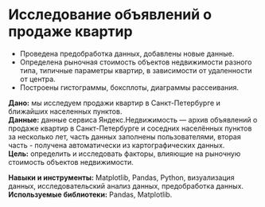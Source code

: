 # Исследование объявлений о продаже квартир

- Проведена предобработка данных, добавлены новые данные.
- Определена рыночная стоимость объектов недвижимости разного типа, типичные параметры квартир, в зависимости от удаленности от центра. 
- Построены гистограммы, боксплоты, диаграммы рассеивания.

**Дано:** мы исследуем продажи квартир в Санкт-Петербурге и ближайших населенных пунктов. \
**Данные:** данные сервиса Яндекс.Недвижимость — архив объявлений о продаже квартир в Санкт-Петербурге и соседних населённых пунктов за несколько лет, часть данных заполнены пользователями, вторая часть - получена автоматически из картографических данных.\
**Цель:** определить и исследовать факторы, влияющие на рыночную стоимость объектов недвижимости.
   
**Навыки и инструменты:** Matplotlib, Pandas, Python, визуализация данных, исследовательский анализ данных, предобработка данных.\
**Используемые библиотеки:** Pandas, Matplotlib.
